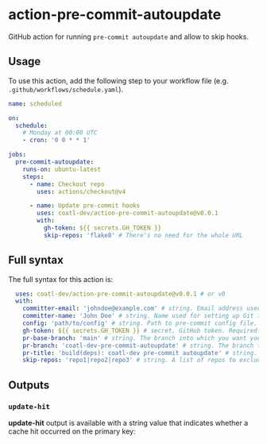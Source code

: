 # action-pre-commit-autoupdate

GitHub action for running `pre-commit autoupdate` and allow to skip hooks.

## Usage

To use this action, add the following step to your workflow file (e.g.
`.github/workflows/schedule.yaml`).

```yml
name: scheduled

on:
  schedule:
    # Monday at 00:00 UTC
    - cron: '0 0 * * 1'

jobs:
  pre-commit-autoupdate:
    runs-on: ubuntu-latest
    steps:
      - name: Checkout repo
        uses: actions/checkout@v4

      - name: Update pre-commit hooks
        uses: coatl-dev/action-pre-commit-autoupdate@v0.0.1
        with:
          gh-token: ${{ secrets.GH_TOKEN }}
          skip-repos: 'flake8' # There's no need for the whole URL
```

## Full syntax

The full syntax for this action is:

```yml
  uses: coatl-dev/action-pre-commit-autoupdate@v0.0.1 # or v0
  with:
    committer-email: 'johndoe@example.com' # string. Email address used for setting up Git identity. Defaults to '146358438+coatl-bot@users.noreply.github.com'. Optional.
    committer-name: 'John Doe' # string. Name used for setting up Git identity. Defaults to 'coatl-bot'. Optional.
    config: 'path/to/config' # string. Path to pre-commit config file. Defaults to '.pre-commit-config.yaml'. Optional.
    gh-token: ${{ secrets.GH_TOKEN }} # secret. GitHub token. Required.
    pr-base-branch: 'main' # string. The branch into which you want your code merged. Defaults to 'main'. Optional.
    pr-branch: 'coatl-dev-pre-commit-autoupdate' # string. The branch that contains commits for your pull request. Defaults to 'coatl-dev-pre-commit-autoupdate'. Optional.
    pr-title: 'build(deps): coatl-dev pre-commit autoupdate' # string. Title for the pull request. Defaults to 'build(deps): coatl-dev pre-commit autoupdate'. Optional.
    skip-repos: 'repo1|repo2|repo3' # string. A list of repos to exclude from autoupdate. The repos must be separated by a "pipe" character '|'. Defaults to ''. Optional.
```

## Outputs

### `update-hit`

**update-hit** output is available with a string value that indicates whether a cache hit occurred on the primary key:
